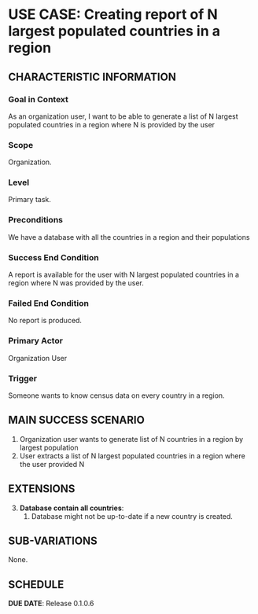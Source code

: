 # USE CASE: Creating report of N largest populated countries in a region

## CHARACTERISTIC INFORMATION

### Goal in Context

As an organization user, I want to be able to generate a list of N largest populated countries in a region where N is provided by the user

### Scope

Organization.

### Level

Primary task.

### Preconditions

We have a database with all the countries in a region and their populations

### Success End Condition

A report is available for the user with N largest populated countries in a region where N was provided by the user.

### Failed End Condition

No report is produced.

### Primary Actor

Organization User

### Trigger

Someone wants to know census data on every country in a region.

## MAIN SUCCESS SCENARIO

1. Organization user wants to generate list of N countries in a region by largest population
2. User extracts a list of N largest populated countries in a region where the user provided N

## EXTENSIONS

3. **Database contain all countries**:
    1. Database might not be up-to-date if a new country is created.

## SUB-VARIATIONS

None.

## SCHEDULE

**DUE DATE**: Release 0.1.0.6